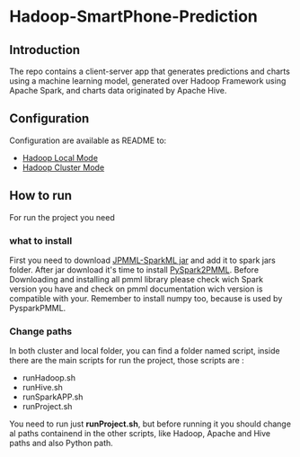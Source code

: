 # Hadoop-SmartPhone-Prediction

## Introduction
The repo contains a client-server app that generates predictions and charts using a machine learning model, generated over Hadoop Framework using Apache Spark, and charts data originated by Apache Hive.

## Configuration

Configuration are available as README to:
* [Hadoop Local Mode](https://github.com/Arcaici/Hadoop-SmartPhone-Prediction/blob/main/local)
* [Hadoop Cluster Mode](https://github.com/Arcaici/Hadoop-SmartPhone-Prediction/tree/main/cluster)

## How to run
For run the project you need

### what to install
First you need to download [JPMML-SparkML jar](https://github.com/jpmml/jpmml-sparkml#features) and add it to spark jars folder. After jar download it's time to install [PySpark2PMML](https://github.com/jpmml/pyspark2pmml). Before Downloading and installing all pmml library please check wich Spark version you have and check on pmml documentation wich version is compatible with your. Remember to install numpy too, because is used by PysparkPMML.
  
### Change paths
In  both cluster and local folder, you can find a folder named script, inside there are the main scripts for run the project, those scripts are :

* runHadoop.sh
* runHive.sh
* runSparkAPP.sh
* runProject.sh

You need to run just **runProject.sh**, but before running it you should change al paths containend in the other scripts, like Hadoop, Apache and Hive paths and also Python path.
